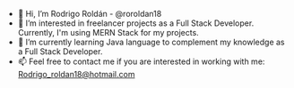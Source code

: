 - 👋 Hi, I’m Rodrigo Roldán - @roroldan18 
- 👀 I’m interested in freelancer projects as a Full Stack Developer. Currently, I'm using MERN Stack for my projects. 
- 🌱 I’m currently learning Java language to complement my knowledge as a Full Stack Developer.
- 📫 Feel free to contact me if you are interested in working with me: Rodrigo_roldan18@hotmail.com

<!---
roroldan18/roroldan18 is a ✨ special ✨ repository because its `README.md` (this file) appears on your GitHub profile.
You can click the Preview link to take a look at your changes.
--->
